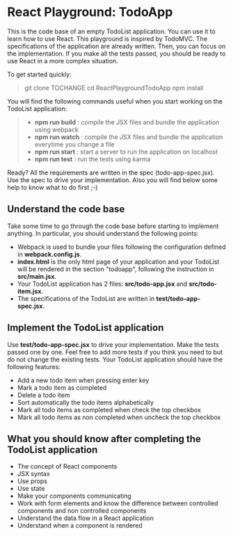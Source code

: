React Playground: TodoApp
=======================

This is the code base of an empty TodoList application. You can use it to learn how to use React. This playground is inspired by TodoMVC. The specifications of the application are already written. Then, you can focus on the implementation. If you make all the tests passed, you should be ready to use React in a more complex situation. 

To get started quickly:
> git clone TOCHANGE
> cd ReactPlaygroundTodoApp
> npm install

You will find the following commands useful when you start working on the TodoList application:
> * **npm run build** : compile the JSX files and bundle the application using webpack
> * **npm run watch** : compile the JSX files and bundle the application everytime you change a file
> *  **npm run start** : start a server to run the application on localhost
> * **npm run test** : run the tests using karma

Ready? All the requirements are written in the spec (todo-app-spec.jsx). Use the spec to drive your implementation. Also you will find below some help to know what to do first ;-)

Understand the code base
-----------
Take some time to go through the code base before starting to implement anything. In particular, you should understand the following points:

* Webpack is used to bundle your files following the configuration defined in **webpack.config.js**. 
* **index.html** is the only html page of your application and your TodoList will be rendered in the section "todoapp", following the instruction in **src/main.jsx**.
* Your TodoList application has 2 files: **src/todo-app.jsx** and **src/todo-item.jsx**.
* The specifications of the TodoList are written in **test/todo-app-spec.jsx**.

Implement the TodoList application
------------
Use **test/todo-app-spec.jsx** to drive your implementation. Make the tests passed one by one. Feel free to add more tests if you think you need to but do not change the existing tests. Your TodoList application should have the following features:

* Add a new todo item when pressing enter key
* Mark a todo item as completed
* Delete a todo item
* Sort automatically the todo items alphabetically
* Mark all todo items as completed when check the top checkbox
* Mark all todo items as non completed when uncheck the top checkbox

What you should know after completing the TodoList application
----------
* The concept of React components
* JSX syntax
* Use props 
* Use state
* Make your components communicating
* Work with form elements and know the difference between controlled components and non controlled components
* Understand the data flow in a React application
* Understand when a component is rendered